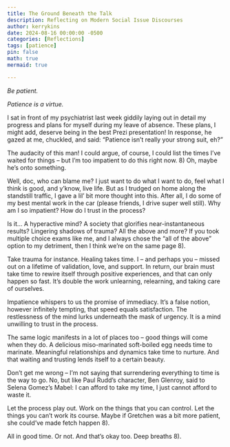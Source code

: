 ```yaml
---
title: The Ground Beneath the Talk
description: Reflecting on Modern Social Issue Discourses
author: kerrykins
date: 2024-08-16 00:00:00 -0500
categories: [Reflections]
tags: [patience]
pin: false
math: true
mermaid: true

---
```


*Be patient.*

*Patience is a virtue.*

I sat in front of my psychiatrist last week giddily laying out in detail my progress and plans for myself during my leave of absence. These plans, I might add, deserve being in the best Prezi presentation! In response, he gazed at me, chuckled, and said: “Patience isn’t really your strong suit, eh?”

The audacity of this man! I could argue, of course, I could list the times I’ve waited for things – but I’m too impatient to do this right now. 8) Oh, maybe he’s onto something.

Well, doc, who can blame me? I just want to do what I want to do, feel what I think is good, and y’know, live life. But as I trudged on home along the standstill traffic, I gave a lil’ bit more thought into this. After all, I do some of my best mental work in the car (please friends, I drive super well still). Why am I so impatient? How do I trust in the process?

Is it… A hyperactive mind? A society that glorifies near-instantaneous results? Lingering shadows of trauma? All the above and more? If you took multiple choice exams like me, and I always chose the “all of the above” option to my detriment, then I think we’re on the same page 8).

Take trauma for instance. Healing takes time. I – and perhaps you – missed out on a lifetime of validation, love, and support. In return, our brain must take time to rewire itself through positive experiences, and that can only happen so fast. It’s double the work unlearning, relearning, and taking care of ourselves.

Impatience whispers to us the promise of immediacy. It’s a false notion, however infinitely tempting, that speed equals satisfaction. The restlessness of the mind lurks underneath the mask of urgency. It is a mind unwilling to trust in the process.

The same logic manifests in a lot of places too – good things will come when they do. A delicious miso-marinated soft-boiled egg needs time to marinate. Meaningful relationships and dynamics take time to nurture. And that waiting and trusting lends itself to a certain beauty.

Don’t get me wrong – I’m not saying that surrendering everything to time is the way to go. No, but like Paul Rudd’s character, Ben Glenroy, said to Selena Gomez’s Mabel: I can afford to take my time, I just cannot afford to waste it.

Let the process play out. Work on the things that you can control. Let the things you can’t work its course. Maybe if Gretchen was a bit more patient, she could’ve made fetch happen 8).

All in good time. Or not. And that’s okay too. Deep breaths 8).
